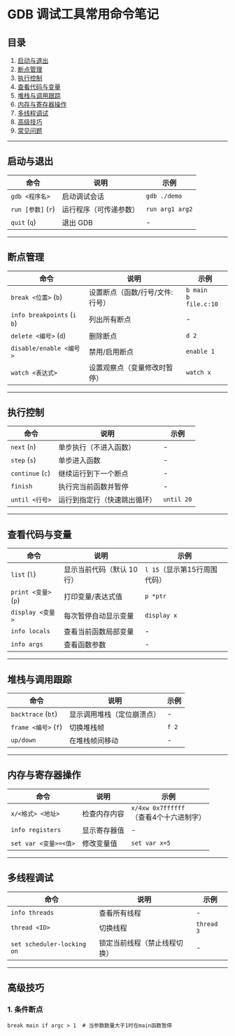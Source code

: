 # GDB 调试工具常用命令笔记

## 目录
1. [启动与退出](#启动与退出)
2. [断点管理](#断点管理)
3. [执行控制](#执行控制)
4. [查看代码与变量](#查看代码与变量)
5. [堆栈与调用跟踪](#堆栈与调用跟踪)
6. [内存与寄存器操作](#内存与寄存器操作)
7. [多线程调试](#多线程调试)
8. [高级技巧](#高级技巧)
9. [常见问题](#常见问题)

---

## 启动与退出
| 命令 | 说明 | 示例 |
|------|------|------|
| `gdb <程序名>` | 启动调试会话 | `gdb ./demo` |
| `run [参数]` (`r`) | 运行程序（可传递参数） | `run arg1 arg2` |
| `quit` (`q`) | 退出 GDB | - |

---

## 断点管理
| 命令 | 说明 | 示例 |
|------|------|------|
| `break <位置>` (`b`) | 设置断点（函数/行号/文件:行号） | `b main`<br>`b file.c:10` |
| `info breakpoints` (`i b`) | 列出所有断点 | - |
| `delete <编号>` (`d`) | 删除断点 | `d 2` |
| `disable/enable <编号>` | 禁用/启用断点 | `enable 1` |
| `watch <表达式>` | 设置观察点（变量修改时暂停） | `watch x` |

---

## 执行控制
| 命令 | 说明 | 示例 |
|------|------|------|
| `next` (`n`) | 单步执行（不进入函数） | - |
| `step` (`s`) | 单步进入函数 | - |
| `continue` (`c`) | 继续运行到下一个断点 | - |
| `finish` | 执行完当前函数并暂停 | - |
| `until <行号>` | 运行到指定行（快速跳出循环） | `until 20` |

---

## 查看代码与变量
| 命令 | 说明 | 示例 |
|------|------|------|
| `list` (`l`) | 显示当前代码（默认 10 行） | `l 15`（显示第15行周围代码）|
| `print <变量>` (`p`) | 打印变量/表达式值 | `p *ptr` |
| `display <变量>` | 每次暂停自动显示变量 | `display x` |
| `info locals` | 查看当前函数局部变量 | - |
| `info args` | 查看函数参数 | - |

---

## 堆栈与调用跟踪
| 命令 | 说明 | 示例 |
|------|------|------|
| `backtrace` (`bt`) | 显示调用堆栈（定位崩溃点） | - |
| `frame <编号>` (`f`) | 切换堆栈帧 | `f 2` |
| `up/down` | 在堆栈帧间移动 | - |

---

## 内存与寄存器操作
| 命令 | 说明 | 示例 |
|------|------|------|
| `x/<格式> <地址>` | 检查内存内容 | `x/4xw 0x7ffffff`<br>（查看4个十六进制字） |
| `info registers` | 显示寄存器值 | - |
| `set var <变量>=<值>` | 修改变量值 | `set var x=5` |

---

## 多线程调试
| 命令 | 说明 | 示例 |
|------|------|------|
| `info threads` | 查看所有线程 | - |
| `thread <ID>` | 切换线程 | `thread 3` |
| `set scheduler-locking on` | 锁定当前线程（禁止线程切换） | - |

---

## 高级技巧
### 1. 条件断点
```gdb
break main if argc > 1  # 当参数数量大于1时在main函数暂停